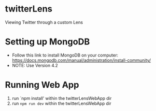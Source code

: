 # twitterLens
Viewing Twitter through a custom Lens

# Setting up MongoDB
* Follow this link to install MongoDB on your computer: https://docs.mongodb.com/manual/administration/install-community/
* NOTE: Use Version 4.2

# Running Web App

1. run `npm install' within the twitterLensWebApp dir
2. run `npm run dev` within the twitterLensWebApp dir

